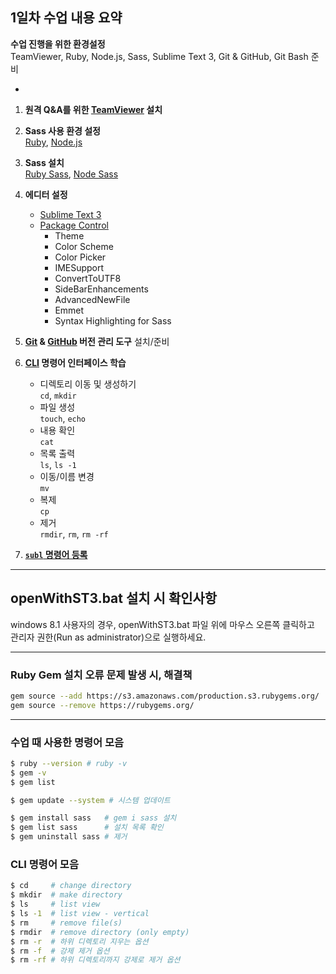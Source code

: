 ## 1일차 수업 내용 요약
__수업 진행을 위한 환경설정__<br>
TeamViewer, Ruby, Node.js, Sass, Sublime Text 3, Git & GitHub, Git Bash 준비

-

1. __원격 Q&A를 위한 [TeamViewer](http://www.teamviewer.com/ko/) 설치__

2. __Sass 사용 환경 설정__<br>
	[Ruby](https://www.ruby-lang.org/ko/), [Node.js](https://nodejs.org/)

3. __Sass 설치__<br>
	[Ruby Sass](http://sass-lang.com/), [Node Sass](https://github.com/sass/node-sass)

4. __에디터 설정__<br>
	- [Sublime Text 3](http://www.sublimetext.com/3)
	- [Package Control](https://packagecontrol.io/)
		- Theme
		- Color Scheme
		- Color Picker
		- IMESupport
		- ConvertToUTF8
		- SideBarEnhancements
		- AdvancedNewFile
		- Emmet
		- Syntax Highlighting for Sass

5. __[Git](http://git-scm.com/) & [GitHub](https://github.com/) 버전 관리 도구__ 설치/준비

6. __[CLI](http://ko.wikipedia.org/wiki/%EB%AA%85%EB%A0%B9_%EC%A4%84_%EC%9D%B8%ED%84%B0%ED%8E%98%EC%9D%B4%EC%8A%A4 "Command Line Interface") 명령어 인터페이스 학습__
	- 디렉토리 이동 및 생성하기<br>
	`cd`, `mkdir`
	- 파일 생성<br>
	`touch`, `echo`
	- 내용 확인<br>
	`cat`
	- 목록 출력<br>
	`ls`, `ls -1`
	- 이동/이름 변경<br>
	`mv`
	- 복제<br>
	`cp`
	- 제거<br>
	`rmdir`, `rm`, `rm -rf`

7. __[`subl` 명령어 등록](http://yamoo9.net/subl-sublime-text-2-open-command-line-on-windows/)__

---

## openWithST3.bat 설치 시 확인사항
windows 8.1 사용자의 경우, openWithST3.bat 파일 위에 마우스 오른쪽 클릭하고<br>
관리자 권한(Run as administrator)으로 실행하세요.

---

### Ruby Gem 설치 오류 문제 발생 시, 해결책

```sh
gem source --add https://s3.amazonaws.com/production.s3.rubygems.org/
gem source --remove https://rubygems.org/
```

---

### 수업 때 사용한 명령어 모음
```sh
$ ruby --version # ruby -v
$ gem -v
$ gem list

$ gem update --system # 시스템 업데이트

$ gem install sass   # gem i sass 설치
$ gem list sass      # 설치 목록 확인
$ gem uninstall sass # 제거
```

### CLI 명령어 모음

```sh
$ cd     # change directory
$ mkdir  # make directory
$ ls     # list view
$ ls -1  # list view - vertical
$ rm     # remove file(s)
$ rmdir  # remove directory (only empty)
$ rm -r  # 하위 디렉토리 지우는 옵션
$ rm -f  # 강제 제거 옵션
$ rm -rf # 하위 디렉토리까지 강제로 제거 옵션
```